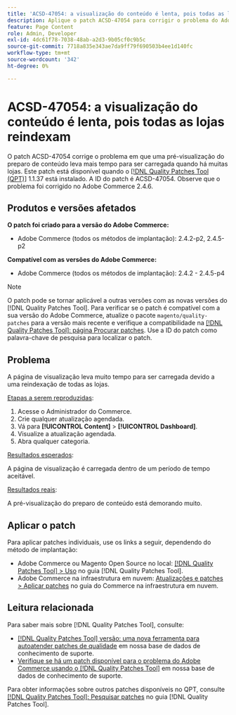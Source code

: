 ```yaml
---
title: 'ACSD-47054: a visualização do conteúdo é lenta, pois todas as lojas reindexam'
description: Aplique o patch ACSD-47054 para corrigir o problema do Adobe Commerce em que a página de visualização é lenta para carregar devido ao reindexação de todas as lojas.
feature: Page Content
role: Admin, Developer
exl-id: 4dc61f78-7038-48ab-a2d3-9b05cf0c9b5c
source-git-commit: 7718a835e343ae7da9ff79f690503b4ee1d140fc
workflow-type: tm+mt
source-wordcount: '342'
ht-degree: 0%

---
```


# ACSD-47054: a visualização do conteúdo é lenta, pois todas as lojas reindexam

O patch ACSD-47054 corrige o problema em que uma pré-visualização do preparo de conteúdo leva mais tempo para ser carregada quando há muitas lojas. Este patch está disponível quando o [[!DNL Quality Patches Tool (QPT)]](/help/announcements/adobe-commerce-announcements/magento-quality-patches-released-new-tool-to-self-serve-quality-patches.md) 1.1.37 está instalado. A ID do patch é ACSD-47054. Observe que o problema foi corrigido no Adobe Commerce 2.4.6.

## Produtos e versões afetados

**O patch foi criado para a versão do Adobe Commerce:**

* Adobe Commerce (todos os métodos de implantação): 2.4.2-p2, 2.4.5-p2

**Compatível com as versões do Adobe Commerce:**

* Adobe Commerce (todos os métodos de implantação): 2.4.2 - 2.4.5-p4

>[!NOTE]
>
>O patch pode se tornar aplicável a outras versões com as novas versões do [!DNL Quality Patches Tool]. Para verificar se o patch é compatível com a sua versão do Adobe Commerce, atualize o pacote `magento/quality-patches` para a versão mais recente e verifique a compatibilidade na [[!DNL Quality Patches Tool]: página Procurar patches](https://experienceleague.adobe.com/tools/commerce-quality-patches/index.html?lang=pt-BR). Use a ID do patch como palavra-chave de pesquisa para localizar o patch.

## Problema

A página de visualização leva muito tempo para ser carregada devido a uma reindexação de todas as lojas.

<u>Etapas a serem reproduzidas</u>:

1. Acesse o Administrador do Commerce.
1. Crie qualquer atualização agendada.
1. Vá para **[!UICONTROL Content]** > **[!UICONTROL Dashboard]**.
1. Visualize a atualização agendada.
1. Abra qualquer categoria.

<u>Resultados esperados</u>:

A página de visualização é carregada dentro de um período de tempo aceitável.

<u>Resultados reais</u>:

A pré-visualização do preparo de conteúdo está demorando muito.

## Aplicar o patch

Para aplicar patches individuais, use os links a seguir, dependendo do método de implantação:

* Adobe Commerce ou Magento Open Source no local: [[!DNL Quality Patches Tool] > Uso](https://experienceleague.adobe.com/docs/commerce-operations/tools/quality-patches-tool/usage.html?lang=pt-BR) no guia [!DNL Quality Patches Tool].
* Adobe Commerce na infraestrutura em nuvem: [Atualizações e patches > Aplicar patches](https://experienceleague.adobe.com/docs/commerce-cloud-service/user-guide/develop/upgrade/apply-patches.html?lang=pt-BR) no guia do Commerce na infraestrutura em nuvem.

## Leitura relacionada

Para saber mais sobre [!DNL Quality Patches Tool], consulte:

* [[!DNL Quality Patches Tool] versão: uma nova ferramenta para autoatender patches de qualidade](/help/announcements/adobe-commerce-announcements/magento-quality-patches-released-new-tool-to-self-serve-quality-patches.md) em nossa base de dados de conhecimento de suporte.
* [Verifique se há um patch disponível para o problema do Adobe Commerce usando o [!DNL Quality Patches Tool]](/help/support-tools/patches-available-in-qpt-tool/check-patch-for-magento-issue-with-magento-quality-patches.md) em nossa base de dados de conhecimento de suporte.

Para obter informações sobre outros patches disponíveis no QPT, consulte [[!DNL Quality Patches Tool]: Pesquisar patches](https://experienceleague.adobe.com/tools/commerce-quality-patches/index.html?lang=pt-BR) no guia [!DNL Quality Patches Tool].
